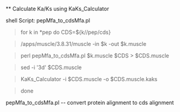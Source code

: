** Calculate Ka/Ks using KaKs_Calculator

  shell Script: pepMfa_to_cdsMfa.pl 
  
  >for k in *pep
  >do
  >CDS=${k//pep/cds}
   
  >/apps/muscle/3.8.31/muscle -in $k -out $k.muscle
  
  >perl pepMfa_to_cdsMfa.pl $k.muscle $CDS > $CDS.muscle
  
  >sed -i '3d' $CDS.muscle
  
  >KaKs_Calculator -i $CDS.muscle -o $CDS.muscle.kaks
  
  >done
  
pepMfa_to_cdsMfa.pl -- convert protein alignment to cds alignment
